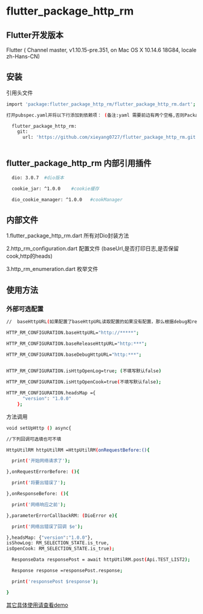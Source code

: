 # flutter_package_http_rm

## Flutter开发版本
 Flutter ( Channel master, v1.10.15-pre.351, on Mac OS X 10.14.6 18G84, locale
 zh-Hans-CN)

## 安装
引用头文件
```bash
import 'package:flutter_package_http_rm/flutter_package_http_rm.dart';
```

```bash
打开pubspec.yaml并将以下行添加到依赖项： (备注:yaml 需要前边有两个空格,否则Packages get失败)

  flutter_package_http_rm:
    git:
      url: 'https://github.com/xieyang0727/flutter_package_http_rm.git'
   
```

## flutter_package_http_rm 内部引用插件
```bash
  dio: 3.0.7  #dio版本

  cookie_jar: ^1.0.0    #cookie缓存

  dio_cookie_manager: ^1.0.0   #cookManager
```

## 内部文件

1.flutter_package_http_rm.dart   所有对Dio封装方法

2.http_rm_configuration.dart 配置文件 (baseUrl,是否打印日志,是否保留cook,http的heads)

3.http_rm_enumeration.dart 枚举文件


## 使用方法

### 外部可选配置
```bash
//  baseHttpURL(如果配置了baseHttpURL读取配置的如果没有配置，那么根据debug和release自动读取baseReleaseHttpURL和baseDebugHttpURL)

HTTP_RM_CONFIGURATION.baseHttpURL="http://*****"; 

HTTP_RM_CONFIGURATION.baseReleaseHttpURL="http:***";

HTTP_RM_CONFIGURATION.baseDebugHttpURL="http:***";

    
HTTP_RM_CONFIGURATION.isHttpOpenLog=true; (不填写默认false)

HTTP_RM_CONFIGURATION.isHttpOpenCook=true(不填写默认false);

HTTP_RM_CONFIGURATION.headsMap ={
      "version": "1.0.0"
    };
```
方法调用
```bash 
void setUpHttp () async{

//下列回调可选填也可不填

HttpUtilRM httpUtilRM =HttpUtilRM(onRequestBefore:(){

  print('开始网络请求了');

},onRequestErrorBefore: (){

  print('将要出错误了');

},onResponseBefore: (){

  print('网络响应之前');

},parameterErrorCallbackRM: (DioError e){

  print('网络出错误了回调 $e');

},headsMap: {"version":"1.0.0"},
isShowLog: RM_SELECTION_STATE.is_true,
isOpenCook: RM_SELECTION_STATE.is_true);

  ResponseData responsePost = await httpUtilRM.post(Api.TEST_LIST2);

  Response response =responsePost.response;

  print('responsePost $response');

}
```

[其它具体使用请查看demo](https://github.com/xieyang0727/flutterHttpDemo) 


